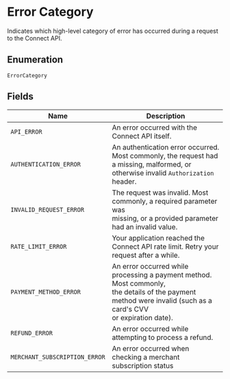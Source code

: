 
# Error Category

Indicates which high-level category of error has occurred during a
request to the Connect API.

## Enumeration

`ErrorCategory`

## Fields

| Name | Description |
|  --- | --- |
| `API_ERROR` | An error occurred with the Connect API itself. |
| `AUTHENTICATION_ERROR` | An authentication error occurred. Most commonly, the request had<br>a missing, malformed, or otherwise invalid `Authorization` header. |
| `INVALID_REQUEST_ERROR` | The request was invalid. Most commonly, a required parameter was<br>missing, or a provided parameter had an invalid value. |
| `RATE_LIMIT_ERROR` | Your application reached the Connect API rate limit. Retry your<br>request after a while. |
| `PAYMENT_METHOD_ERROR` | An error occurred while processing a payment method. Most commonly,<br>the details of the payment method were invalid (such as a card's CVV<br>or expiration date). |
| `REFUND_ERROR` | An error occurred while attempting to process a refund. |
| `MERCHANT_SUBSCRIPTION_ERROR` | An error occurred when checking a merchant subscription status |

